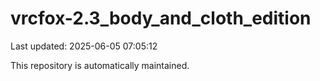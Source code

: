 # vrcfox-2.3_body_and_cloth_edition

Last updated: 2025-06-05 07:05:12

This repository is automatically maintained.
